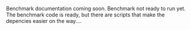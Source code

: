 Benchmark documentation coming soon.  Benchmark not ready to run yet. The benchmark code is ready, but there are scripts that make the depencies easier on the way....

